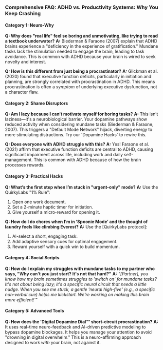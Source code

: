 ### **Comprehensive FAQ: ADHD vs. Productivity Systems: Why You Keep Crashing**

#### **Category 1: Neuro-Why**
**Q: Why does "real life" feel so boring and unmotivating, like trying to read a textbook underwater?**
**A:** Biederman & Faraone (2007) explain that ADHD brains experience a "deficiency in the experience of gratification." Mundane tasks lack the stimulation needed to engage the brain, leading to task avoidance. This is common with ADHD because your brain is wired to seek novelty and interest.

**Q: How is this different from just being a procrastinator?**
**A:** Glickman et al. (2020) found that executive function deficits, particularly in initiation and planning, are strongly correlated with procrastination in ADHD. This means procrastination is often a *symptom* of underlying executive dysfunction, not a character flaw.

#### **Category 2: Shame Disruptors**
**Q: Am I lazy because I can’t motivate myself for boring tasks?**
**A:** This isn’t laziness—it's a neurobiological barrier. Your dopamine pathways show reduced activity when considering mundane tasks (Biederman & Faraone, 2007). This triggers a "Default Mode Network" hijack, diverting energy to more stimulating distractions. Try our 'Dopamine Hacks' to rewire this.

**Q: Does everyone with ADHD struggle with this?**
**A:** Yes! Faraone et al. (2021) affirm that executive function deficits are central to ADHD, causing significant impairment across life, including work and daily self-management. This is common with ADHD because of how the brain processes rewards.

#### **Category 3: Practical Hacks**
**Q: What’s the first step when I’m stuck in "urgent-only" mode?**
**A:** Use the QuirkyLabs "1% Rule":
1. Open one work document.
2. Set a 2-minute haptic timer for initiation.
3. Give yourself a micro-reward for opening it.

**Q: How do I do chores when I’m in ‘Spoonie Mode’ and the thought of laundry feels like climbing Everest?**
**A:** Use the [QuirkyLabs protocol]:
1. AI-select a short, engaging task.
2. Add adaptive sensory cues for optimal engagement.
3. Reward yourself with a quick win to build momentum.

#### **Category 4: Social Scripts**
**Q: How do I explain my struggles with mundane tasks to my partner who says, "Why can't you just start? It's not that hard?"**
**A:** *"[Partner], you know how my brain sometimes struggles to 'switch on' for mundane tasks? It's not about being lazy; it's a specific neural circuit that needs a little nudge. When you see me stuck, a gentle 'neural high-five' (e.g., a specific non-verbal cue) helps me kickstart. We're working on making this brain more efficient!'"*

#### **Category 5: Advanced Tools**
**Q: How does the 'Digital Dopamine Dial™' short-circuit procrastination?**
**A:** It uses real-time neuro-feedback and AI-driven predictive modeling to bypass dopamine blockages. It helps you manage your attention to avoid "drowning in digital overwhelm." This is a neuro-affirming approach designed to work *with* your brain, not against it.